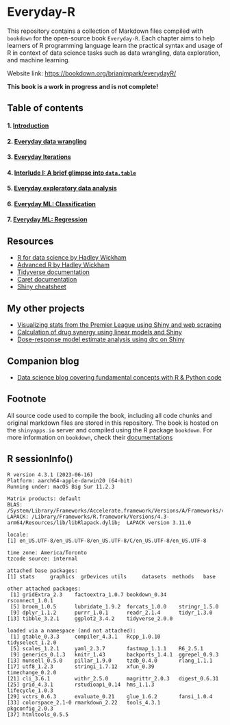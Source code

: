 # Everyday-R
This repository contains a collection of Markdown files compiled with `bookdown` for the open-source book `Everyday-R`. Each chapter aims to help learners of R programming language learn the practical syntax and usage of R in context of data science tasks such as data wrangling, data exploration, and machine learning. 

Website link: https://bookdown.org/brianjmpark/everydayR/

**This book is a work in progress and is not complete!**

## Table of contents
#### 1. [Introduction](https://bookdown.org/brianjmpark/everydayR/#introduction)
#### 2. [Everyday data wrangling](https://bookdown.org/brianjmpark/everydayR/everyday-data-wrangling.html)
#### 3. [Everyday Iterations](https://bookdown.org/brianjmpark/everydayR/everyday-iterations.html)
#### 4. [Interlude I: A brief glimpse into `data.table`](https://bookdown.org/brianjmpark/everydayR/interlude-i-a-brief-glimpse-into-data.html)
#### 5. [Everyday exploratory data analysis](https://bookdown.org/brianjmpark/everydayR/everyday-exploratory-data-analysis.html)
#### 6. [Everyday ML: Classification](https://bookdown.org/brianjmpark/everydayR/everyday-ml-classification.html)
#### 7. [Everyday ML: Regression](https://bookdown.org/brianjmpark/everydayR/everyday-ml-regression.html)
## Resources
* [R for data science by Hadley Wickham](https://r4ds.had.co.nz/)
* [Advanced R by Hadley Wickham](https://adv-r.hadley.nz/)
* [Tidyverse documentation](https://www.tidyverse.org/)
* [Caret documentation](https://topepo.github.io/caret/)
* [Shiny cheatsheet](https://shiny.rstudio.com/images/shiny-cheatsheet.pdf)

## My other projects
* [Visualizing stats from the Premier League using Shiny and web scraping](https://github.com/snowoflondon/PL_Visualizer)
* [Calculation of drug synergy using linear models and Shiny](https://github.com/snowoflondon/CIComputeR_WEB)
* [Dose-response model estimate analysis using drc on Shiny](https://github.com/snowoflondon/LL4R)

## Companion blog
* [Data science blog covering fundamental concepts with R & Python code](https://brianjmpark.github.io/)

## Footnote
All source code used to compile the book, including all code chunks and original markdown files are stored in this repository. The book is hosted on the `shinyapps.io` server and compiled using the R package `bookdown`. For more information on `bookdown`, check their [documentations](https://bookdown.org/yihui/bookdown/get-started.html)

## R sessionInfo()
```{r}
R version 4.3.1 (2023-06-16)
Platform: aarch64-apple-darwin20 (64-bit)
Running under: macOS Big Sur 11.2.3

Matrix products: default
BLAS:   /System/Library/Frameworks/Accelerate.framework/Versions/A/Frameworks/vecLib.framework/Versions/A/libBLAS.dylib 
LAPACK: /Library/Frameworks/R.framework/Versions/4.3-arm64/Resources/lib/libRlapack.dylib;  LAPACK version 3.11.0

locale:
[1] en_US.UTF-8/en_US.UTF-8/en_US.UTF-8/C/en_US.UTF-8/en_US.UTF-8

time zone: America/Toronto
tzcode source: internal

attached base packages:
[1] stats     graphics  grDevices utils     datasets  methods   base     

other attached packages:
 [1] gridExtra_2.3    factoextra_1.0.7 bookdown_0.34    rsconnect_1.0.1 
 [5] broom_1.0.5      lubridate_1.9.2  forcats_1.0.0    stringr_1.5.0   
 [9] dplyr_1.1.2      purrr_1.0.1      readr_2.1.4      tidyr_1.3.0     
[13] tibble_3.2.1     ggplot2_3.4.2    tidyverse_2.0.0 

loaded via a namespace (and not attached):
 [1] gtable_0.3.3     compiler_4.3.1   Rcpp_1.0.10      tidyselect_1.2.0
 [5] scales_1.2.1     yaml_2.3.7       fastmap_1.1.1    R6_2.5.1        
 [9] generics_0.1.3   knitr_1.43       backports_1.4.1  ggrepel_0.9.3   
[13] munsell_0.5.0    pillar_1.9.0     tzdb_0.4.0       rlang_1.1.1     
[17] utf8_1.2.3       stringi_1.7.12   xfun_0.39        timechange_0.2.0
[21] cli_3.6.1        withr_2.5.0      magrittr_2.0.3   digest_0.6.31   
[25] grid_4.3.1       rstudioapi_0.14  hms_1.1.3        lifecycle_1.0.3 
[29] vctrs_0.6.3      evaluate_0.21    glue_1.6.2       fansi_1.0.4     
[33] colorspace_2.1-0 rmarkdown_2.22   tools_4.3.1      pkgconfig_2.0.3 
[37] htmltools_0.5.5
```
